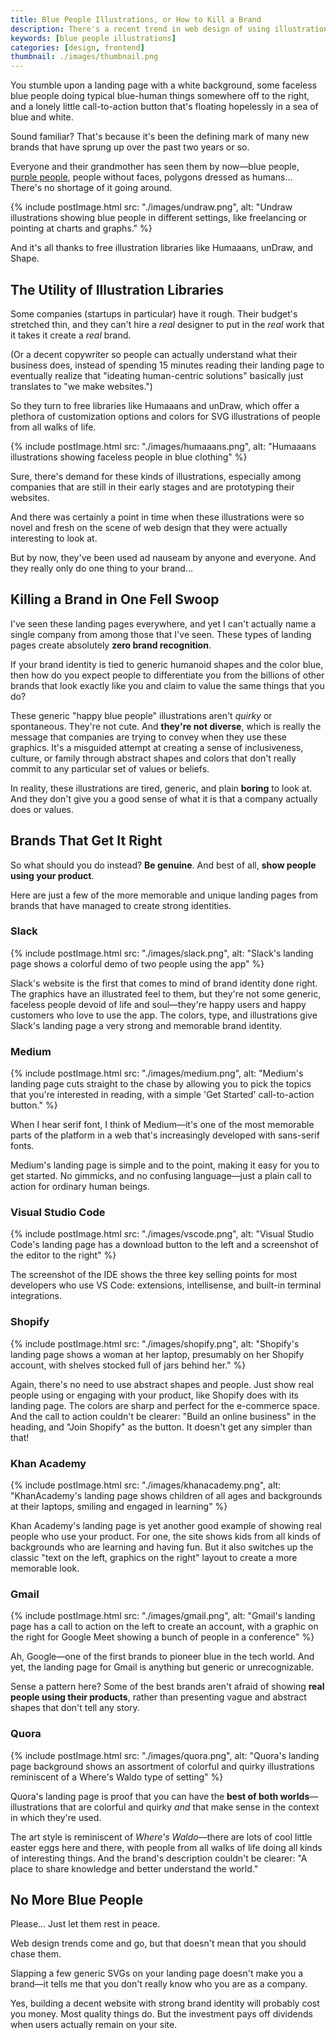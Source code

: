 ```yaml
---
title: Blue People Illustrations, or How to Kill a Brand
description: There's a recent trend in web design of using illustrations of blue, generic, faceless people. And it's killing brands.
keywords: [blue people illustrations]
categories: [design, frontend]
thumbnail: ./images/thumbnail.png
---
```


You stumble upon a landing page with a white background, some faceless blue people doing typical blue-human things somewhere off to the right, and a lonely little call-to-action button that's floating hopelessly in a sea of blue and white.

Sound familiar? That's because it's been the defining mark of many new brands that have sprung up over the past two years or so.

Everyone and their grandmother has seen them by now—blue people, [purple people](https://ux.shopify.com/you-cant-just-draw-purple-people-and-call-it-diversity-e2aa30f0c0e8), people without faces, polygons dressed as humans... There's no shortage of it going around.

{% include postImage.html src: "./images/undraw.png", alt: "Undraw illustrations showing blue people in different settings, like freelancing or pointing at charts and graphs." %}

And it's all thanks to free illustration libraries like Humaaans, unDraw, and Shape.

## The Utility of Illustration Libraries

Some companies (startups in particular) have it rough. Their budget's stretched thin, and they can't hire a *real* designer to put in the *real* work that it takes it create a *real* brand.

(Or a decent copywriter so people can actually understand what their business does, instead of spending 15 minutes reading their landing page to eventually realize that "ideating human-centric solutions" basically just translates to "we make websites.")

So they turn to free libraries like Humaaans and unDraw, which offer a plethora of customization options and colors for SVG illustrations of people from all walks of life.

{% include postImage.html src: "./images/humaaans.png", alt: "Humaaans illustrations showing faceless people in blue clothing" %}

Sure, there's demand for these kinds of illustrations, especially among companies that are still in their early stages and are prototyping their websites.

And there was certainly a point in time when these illustrations were so novel and fresh on the scene of web design that they were actually interesting to look at.

But by now, they've been used ad nauseam by anyone and everyone. And they really only do one thing to your brand...

## Killing a Brand in One Fell Swoop

I've seen these landing pages everywhere, and yet I can't actually name a single company from among those that I've seen. These types of landing pages create absolutely **zero brand recognition**.

If your brand identity is tied to generic humanoid shapes and the color blue, then how do you expect people to differentiate you from the billions of other brands that look exactly like you and claim to value the same things that you do?

These generic "happy blue people" illustrations aren't *quirky* or spontaneous. They're not cute. And **they're not diverse**, which is really the message that companies are trying to convey when they use these graphics. It's a misguided attempt at creating a sense of inclusiveness, culture, or family through abstract shapes and colors that don't really commit to any particular set of values or beliefs.

In reality, these illustrations are tired, generic, and plain **boring** to look at. And they don't give you a good sense of what it is that a company actually does or values.

## Brands That Get It Right

So what should you do instead? **Be genuine**. And best of all, **show people using your product**.

Here are just a few of the more memorable and unique landing pages from brands that have managed to create strong identities.

### Slack

{% include postImage.html src: "./images/slack.png", alt: "Slack's landing page shows a colorful demo of two people using the app" %}

Slack's website is the first that comes to mind of brand identity done right. The graphics have an illustrated feel to them, but they're not some generic, faceless people devoid of life and soul—they're happy users and happy customers who love to use the app. The colors, type, and illustrations give Slack's landing page a very strong and memorable brand identity.

### Medium

{% include postImage.html src: "./images/medium.png", alt: "Medium's landing page cuts straight to the chase by allowing you to pick the topics that you're interested in reading, with a simple 'Get Started' call-to-action button." %}

When I hear serif font, I think of Medium—it's one of the most memorable parts of the platform in a web that's increasingly developed with sans-serif fonts.

Medium's landing page is simple and to the point, making it easy for you to get started. No gimmicks, and no confusing language—just a plain call to action for ordinary human beings.

### Visual Studio Code

{% include postImage.html src: "./images/vscode.png", alt: "Visual Studio Code's landing page has a download button to the left and a screenshot of the editor to the right" %}

The screenshot of the IDE shows the three key selling points for most developers who use VS Code: extensions, intellisense, and built-in terminal integrations.

### Shopify

{% include postImage.html src: "./images/shopify.png", alt: "Shopify's landing page shows a woman at her laptop, presumably on her Shopify account, with shelves stocked full of jars behind her." %}

Again, there's no need to use abstract shapes and people. Just show real people using or engaging with your product, like Shopify does with its landing page. The colors are sharp and perfect for the e-commerce space. And the call to action couldn't be clearer: "Build an online business" in the heading, and "Join Shopify" as the button. It doesn't get any simpler than that!

### Khan Academy

{% include postImage.html src: "./images/khanacademy.png", alt: "KhanAcademy's landing page shows children of all ages and backgrounds at their laptops, smiling and engaged in learning" %}

Khan Academy's landing page is yet another good example of showing real people who use your product. For one, the site shows kids from all kinds of backgrounds who are learning and having fun. But it also switches up the classic "text on the left, graphics on the right" layout to create a more memorable look.

### Gmail

{% include postImage.html src: "./images/gmail.png", alt: "Gmail's landing page has a call to action on the left to create an account, with a graphic on the right for Google Meet showing a bunch of people in a conference" %}

Ah, Google—one of the first brands to pioneer blue in the tech world. And yet, the landing page for Gmail is anything but generic or unrecognizable.

Sense a pattern here? Some of the best brands aren't afraid of showing **real people using their products**, rather than presenting vague and abstract shapes that don't tell any story.

### Quora

{% include postImage.html src: "./images/quora.png", alt: "Quora's landing page background shows an assortment of colorful and quirky illustrations reminiscent of a Where's Waldo type of setting" %}

Quora's landing page is proof that you can have the **best of both worlds**—illustrations that are colorful and quirky *and* that make sense in the context in which they're used.

The art style is reminiscent of *Where's Waldo*—there are lots of cool little easter eggs here and there, with people from all walks of life doing all kinds of interesting things. And the brand's description couldn't be clearer: "A place to share knowledge and better understand the world."

## No More Blue People

Please... Just let them rest in peace.

Web design trends come and go, but that doesn't mean that you should chase them.

Slapping a few generic SVGs on your landing page doesn't make you a brand—it tells me that you don't really know who you are as a company.

Yes, building a decent website with strong brand identity will probably cost you money. Most quality things do. But the investment pays off dividends when users actually remain on your site.

